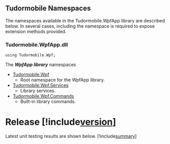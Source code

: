 ## Tudormobile Namespaces
The namespaces available in the Tudormobile.WpfApp library are described below. In several cases, including the namespace is required to expose extension methods provided.

### Tudormobile.WpfApp.dll

```
using Tudormobile.Wpf;
```

The ***WpfApp library*** namespaces

- [Tudormobile.Wpf](Tudormobile.Wpf.yml)
    - Root namespace for the WpfApp library.
- [Tudormobile.Wpf.Services](Tudormobile.Wpf.Services.yml)
    - Library services.
- [Tudormobile.Wpf.Commands](Tudormobile.Wpf.Commands.yml)
    - Built-in library commands.

    
# Release [!include[version](../../src/bin/release/ver.txt)]
Latest unit testing results are shown below.
[!include[summary](../../output/SummaryGithub.md)]
